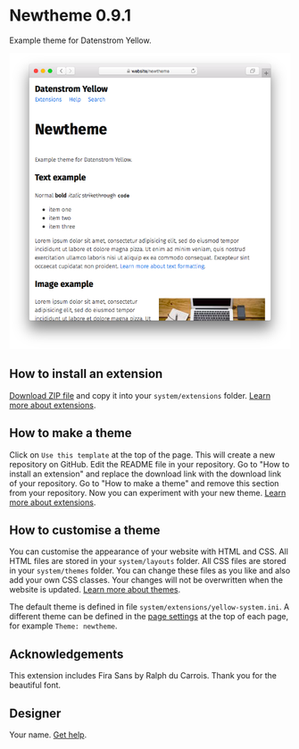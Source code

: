 # Newtheme 0.9.1

Example theme for Datenstrom Yellow.

<p align="center"><img src="SCREENSHOT.png" alt="Screenshot"></p>

## How to install an extension

[Download ZIP file](https://github.com/datenstrom/yellow-newtheme/archive/refs/heads/main.zip) and copy it into your `system/extensions` folder. [Learn more about extensions](https://github.com/annaesvensson/yellow-update).

## How to make a theme

Click on `Use this template` at the top of the page. This will create a new repository on GitHub. Edit the README file in your repository. Go to "How to install an extension" and replace the download link with the download link of your repository. Go to "How to make a theme" and remove this section from your repository. Now you can experiment with your new theme. [Learn more about extensions](https://github.com/annaesvensson/yellow-update).

## How to customise a theme

You can customise the appearance of your website with HTML and CSS. All HTML files are stored in your `system/layouts` folder. All CSS files are stored in your `system/themes` folder. You can change these files as you like and also add your own CSS classes. Your changes will not be overwritten when the website is updated. [Learn more about themes](https://datenstrom.se/yellow/help/how-to-customise-a-theme).

The default theme is defined in file `system/extensions/yellow-system.ini`. A different theme can be defined in the [page settings](https://github.com/annaesvensson/yellow-core#settings-page) at the top of each page, for example `Theme: newtheme`.

## Acknowledgements

This extension includes Fira Sans by Ralph du Carrois. Thank you for the beautiful font.

## Designer

Your name. [Get help](https://datenstrom.se/yellow/help/).
